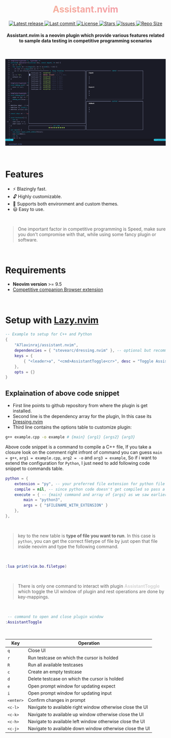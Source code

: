 <h1 align="center" style="background: linear-gradient(45deg, #F8BD96, #F28FAD); background-clip: text; color: transparent;">Assistant.nvim</h1>

<div align="center"><p>
    <a href="https://github.com/A7Lavinraj/assistant.nvim/releases/latest">
      <img alt="Latest release" src="https://img.shields.io/github/v/release/A7Lavinraj/assistant.nvim?style=for-the-badge&logo=starship&color=C9CBFF&logoColor=D9E0EE&labelColor=302D41&include_prerelease&sort=semver" />
    </a>
    <a href="https://github.com/A7Lavinraj/assistant.nvim/pulse">
      <img alt="Last commit" src="https://img.shields.io/github/last-commit/A7Lavinraj/assistant.nvim?style=for-the-badge&logo=starship&color=8bd5ca&logoColor=D9E0EE&labelColor=302D41"/>
    </a>
    <a href="https://github.com/A7Lavinraj/assistant.nvim/blob/main/LICENSE">
      <img alt="License" src="https://img.shields.io/github/license/A7Lavinraj/assistant.nvim?style=for-the-badge&logo=starship&color=ee999f&logoColor=D9E0EE&labelColor=302D41" />
    </a>
    <a href="https://github.com/A7Lavinraj/assistant.nvim/stargazers">
      <img alt="Stars" src="https://img.shields.io/github/stars/A7Lavinraj/assistant.nvim?style=for-the-badge&logo=starship&color=c69ff5&logoColor=D9E0EE&labelColor=302D41" />
    </a>
    <a href="https://github.com/A7Lavinraj/assistant.nvim/issues">
      <img alt="Issues" src="https://img.shields.io/github/issues/A7Lavinraj/assistant.nvim?style=for-the-badge&logo=bilibili&color=F5E0DC&logoColor=D9E0EE&labelColor=302D41" />
    </a>
    <a href="https://github.com/A7Lavinraj/assistant.nvim">
      <img alt="Repo Size" src="https://img.shields.io/github/repo-size/A7Lavinraj/assistant.nvim?color=%23DDB6F2&label=SIZE&logo=codesandbox&style=for-the-badge&logoColor=D9E0EE&labelColor=302D41" />
    </a>
</div>

<h4 align="center"><span>Assistant.nvim</span> is a neovim plugin which provide various features related to sample data testing in competitive programming scenarios</h4>

<br />

![DEMO](./assets/demo.png)

<br />

# **Features**

- :zap: Blazingly fast.
- :unlock: Highly customizable.
- :high_brightness: Supports both environment and custom themes.
- :smiley: Easy to use.

<br />

> One important factor in competitive programming is Speed, make sure you don't compromise with that, while using some fancy plugin or software.

<br />

# **Requirements**

- **Neovim version** >= 9.5
- [Competitive companion Browser extension](https://github.com/jmerle/competitive-companion)

<br />

# **Setup with [Lazy.nvim](https://github.com/folke/lazy.nvim)**

```lua
-- Example to setup for C++ and Python
{
    "A7lavinraj/assistant.nvim",
    dependencies = { "stevearc/dressing.nvim" }, -- optional but recommended
    keys = {
        { "<leader>a", "<cmd>AssistantToggle<cr>", desc = "Toggle Assistant.nvim window" }
    },
    opts = {}
}
```

## Explaination of above code snippet

- First line points to github repository from where the plugin is get installed.
- Second line is the dependency array for the plugin, In this case its [Dressing.nvim](https://github.com/stevearc/dressing.nvim)
- Third line contains the options table to customize plugin:

```sh
g++ example.cpp -o example # {main} {arg1} {args2} {arg3}
```

Above code snippet is a command to compile a C++ file, If you take a closure look on the comment right infront of command you can guess `main = g++`, `arg1 = example.cpp`, `arg2 = -o` and `arg3 = example`, So if i want to extend the configuration for `Python`, I just need to add following code snippet to commands table.

```lua
python = {
    extension = "py", -- your preferred file extension for python file
    compile = nil, -- since python code doesn't get compiled so pass a nil
    execute = { -- {main} command and array of {args} as we saw earlier.
        main = "python3",
        args = { "$FILENAME_WITH_EXTENSION" }
    },
},
```

<br />

> key to the new table is **type of file you want to run**. In this case is `python`, you can get the correct filetype of file by just open that file inside neovim and type the following command.

<br />

```lua
:lua print(vim.bo.filetype)
```

<br />

> There is only one command to interact with plugin <span style="font-weight: bold; color: lightgray;">AssistantToggle</span> which toggle the UI window of plugin and rest operations are done by key-mappings.

<br />

```lua
 -- command to open and close plugin window
:AssistantToggle
```

<br />

| Key       | Operation                                                 |
| --------- | --------------------------------------------------------- |
| `q`       | Close UI                                                  |
| `r`       | Run testcase on which the cursor is holded                |
| `R`       | Run all available testcases                               |
| `c`       | Create an empty testcase                                  |
| `d`       | Delete testcase on which the cursor is holded             |
| `e`       | Open prompt window for updating expect                    |
| `i`       | Open prompt window for updating input                     |
| `<enter>` | Confirm changes in prompt                                 |
| `<c-l>`   | Navigate to available right window otherwise close the UI |
| `<c-k>`   | Navigate to available up window otherwise close the UI    |
| `<c-h>`   | Navigate to available left window otherwise close the UI  |
| `<c-j>`   | Navigate to available down window otherwise close the UI  |

